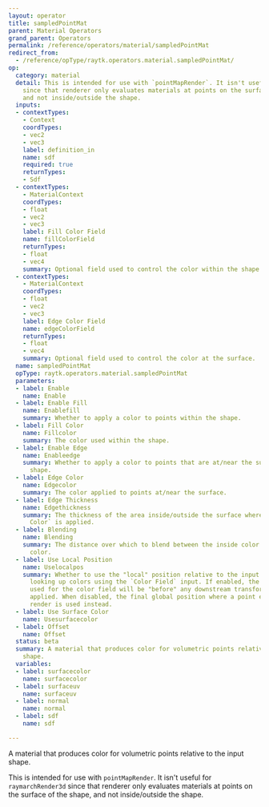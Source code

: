 ```yaml
---
layout: operator
title: sampledPointMat
parent: Material Operators
grand_parent: Operators
permalink: /reference/operators/material/sampledPointMat
redirect_from:
  - /reference/opType/raytk.operators.material.sampledPointMat/
op:
  category: material
  detail: This is intended for use with `pointMapRender`. It isn't useful for `raymarchRender3d`
    since that renderer only evaluates materials at points on the surface of the shape,
    and not inside/outside the shape.
  inputs:
  - contextTypes:
    - Context
    coordTypes:
    - vec2
    - vec3
    label: definition_in
    name: sdf
    required: true
    returnTypes:
    - Sdf
  - contextTypes:
    - MaterialContext
    coordTypes:
    - float
    - vec2
    - vec3
    label: Fill Color Field
    name: fillColorField
    returnTypes:
    - float
    - vec4
    summary: Optional field used to control the color within the shape.
  - contextTypes:
    - MaterialContext
    coordTypes:
    - float
    - vec2
    - vec3
    label: Edge Color Field
    name: edgeColorField
    returnTypes:
    - float
    - vec4
    summary: Optional field used to control the color at the surface.
  name: sampledPointMat
  opType: raytk.operators.material.sampledPointMat
  parameters:
  - label: Enable
    name: Enable
  - label: Enable Fill
    name: Enablefill
    summary: Whether to apply a color to points within the shape.
  - label: Fill Color
    name: Fillcolor
    summary: The color used within the shape.
  - label: Enable Edge
    name: Enableedge
    summary: Whether to apply a color to points that are at/near the surface of the
      shape.
  - label: Edge Color
    name: Edgecolor
    summary: The color applied to points at/near the surface.
  - label: Edge Thickness
    name: Edgethickness
    summary: The thickness of the area inside/outside the surface where the `Edge
      Color` is applied.
  - label: Blending
    name: Blending
    summary: The distance over which to blend between the inside color and the edge
      color.
  - label: Use Local Position
    name: Uselocalpos
    summary: Whether to use the "local" position relative to the input shape when
      looking up colors using the `Color Field` input. If enabled, the coordinates
      used for the color field will be "before" any downstream transformations are
      applied. When disabled, the final global position where a point ends up in the
      render is used instead.
  - label: Use Surface Color
    name: Usesurfacecolor
  - label: Offset
    name: Offset
  status: beta
  summary: A material that produces color for volumetric points relative to the input
    shape.
  variables:
  - label: surfacecolor
    name: surfacecolor
  - label: surfaceuv
    name: surfaceuv
  - label: normal
    name: normal
  - label: sdf
    name: sdf

---
```



A material that produces color for volumetric points relative to the input shape.

This is intended for use with `pointMapRender`. It isn't useful for `raymarchRender3d` since that renderer only evaluates materials at points on the surface of the shape, and not inside/outside the shape.